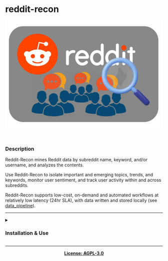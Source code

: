 # reddit-recon

<p align='center'><img src='https://github.com/kariemoorman/reddit-recon/blob/main/reddit-recon.png' alt='rr-png'/></p>

<br>

### Description
Reddit-Recon mines Reddit data by subreddit name, keyword, and/or username, and analyzes the contents. 

Use Reddit-Recon to isolate important and emerging topics, trends, and keywords, monitor user sentiment, and track user activity within and across subreddits. 

Reddit-Recon supports low-cost, on-demand and automated workflows at relatively low latency (24hr SLA), with data written and stored locally (see [data_pipeline](https://github.com/kariemoorman/reddit-recon/tree/main/data_pipeline)).

---

<details>
<summary><h3>Installation & Use</h3></summary>
<br>
  
- Clone or download .zip of `reddit-recon` Github repository.
```
git clone https://github.com/kariemoorman/tiktok-analyzer.git
```
- Create a virtual environment inside the `reddit-recon` directory.
```
cd reddit-recon && python -m venv .venv
```
- Activate virtual environment.
```
source .venv/bin/activate
```
- Install package dependencies.
```
pip install -r requirements.txt
```

- Create `credentials.py` file.

  - Register for [Reddit Developer account](https://www.reddit.com/prefs/apps/).  
  - Receive an [Access Token](https://praw.readthedocs.io/en/stable/getting_started/authentication.html).  
  - Add credentials to `credentials.py` file.  

```
touch src/scrapers/credentials.py

nano src/scrapers/credentials.py

## Credentials ## 
my_client_id = 'CLIENT_ID'
my_client_secret = 'CLIENT_SECRET'
my_user_agent = 'USER_AGENT'
my_password = "REDDIT_ACCOUNT_PASSWORD"
my_username = "REDDIT_ACCOUNT_USERNAME"
```

- Execute `reddit-recon` program.

```
python reddit-recon.py
```

<p><img src='https://github.com/kariemoorman/reddit-recon/blob/main/redditrecon.png' alt='rr' width='60%'/></p>

<br>
</details>

--- 

<p align='center'><b><a href='https://github.com/kariemoorman/reddit-recon/blob/main/LICENSE'>License: AGPL-3.0</a></b></p>
